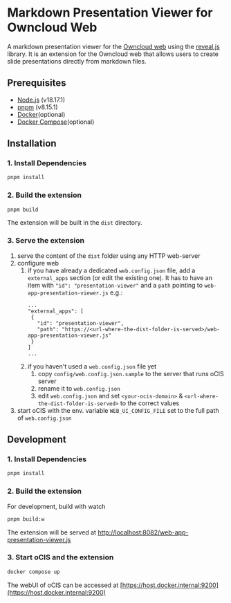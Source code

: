 # Markdown Presentation Viewer for Owncloud Web

A markdown presentation viewer for the [Owncloud web](https://owncloud.com/features/web-app/) using the [reveal.js](https://revealjs.com/) library.
It is an extension for the Owncloud web that allows users to create slide presentations directly from markdown files.

## Prerequisites
- [Node.js](https://nodejs.org/en/) (v18.17.1)
- [pnpm](https://pnpm.io/) (v8.15.1)
- [Docker](https://www.docker.com/)(optional)
- [Docker Compose](https://docs.docker.com/compose/)(optional)

## Installation
### 1. Install Dependencies
```bash
pnpm install
```

### 2. Build the extension
```bash
pnpm build
```
The extension will be built in the `dist` directory.

### 3. Serve the extension
1. serve the content of the `dist` folder using any HTTP web-server
2. configure web
   1. if you have already a dedicated `web.config.json` file, add a `external_apps` section (or edit the existing one). It has to have an item with `"id": "presentation-viewer"` and a `path` pointing to `web-app-presentation-viewer.js` e.g.:
      ```
      ...
      "external_apps": [
       {
         "id": "presentation-viewer",
         "path": "https://<url-where-the-dist-folder-is-served>/web-app-presentation-viewer.js"
       }
      ]
      ...
      ```
   2. if you haven't used a `web.config.json` file yet
      1. copy `config/web.config.json.sample` to the server that runs oCIS server
      2. rename it to `web.config.json`
      3. edit `web.config.json` and set `<your-ocis-domain>` & `<url-where-the-dist-folder-is-served>` to the correct values
3. start oCIS with the env. variable `WEB_UI_CONFIG_FILE` set to the full path of `web.config.json`

## Development

### 1. Install Dependencies
```bash
pnpm install
```

### 2. Build the extension

For development, build with watch
```bash
pnpm build:w
```
The extension will be served at [http://localhost:8082/web-app-presentation-viewer.js](http://localhost:8082/web-app-presentation-viewer.js)

### 3. Start oCIS and the extension
```bash
docker compose up
```

The webUI of oCIS can be accessed at [https://host.docker.internal:9200](https://host.docker.internal:9200)
